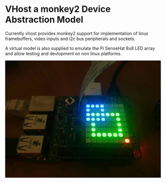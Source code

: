 # VHost a monkey2 Device Abstraction Model

Currently vhost provides monkey2 support for implementation of linux framebuffers, video inputs and i2c bus peripherals and sockets.

A virtual model is also supplied to emulate the Pi SenseHat 8x8 LED array and allow testing and devlopment on non linux platforms.

![pihat](pihat.jpg?raw=true "PiSenseHat")

